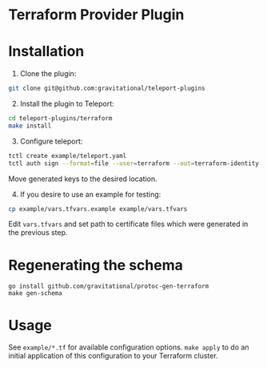 # Terraform Provider Plugin

# Installation

1. Clone the plugin:

```bash
git clone git@github.com:gravitational/teleport-plugins
```

2. Install the plugin to Teleport:

```bash
cd teleport-plugins/terraform
make install
```

3. Configure teleport:

```bash
tctl create example/teleport.yaml
tctl auth sign --format=file --user=terraform --out=terraform-identity --ttl=10h
```

Move generated keys to the desired location.

4. If you desire to use an example for testing:

```bash
cp example/vars.tfvars.example example/vars.tfvars
```

Edit `vars.tfvars` and set path to certificate files which were generated in the previous step.

# Regenerating the schema

```
go install github.com/gravitational/protoc-gen-terraform
make gen-schema
```

# Usage

See `example/*.tf` for available configuration options. `make apply` to do an initial application of this configuration to your Terraform cluster.
